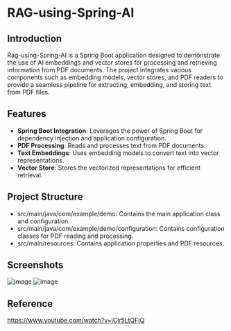 # RAG-using-Spring-AI

## Introduction

Rag-using-Spring-AI is a Spring Boot application designed to demonstrate the use of AI embeddings and vector stores for processing and retrieving information from PDF documents. The project integrates various components such as embedding models, vector stores, and PDF readers to provide a seamless pipeline for extracting, embedding, and storing text from PDF files.

## Features

- **Spring Boot Integration**: Leverages the power of Spring Boot for dependency injection and application configuration.
- **PDF Processing**: Reads and processes text from PDF documents.
- **Text Embeddings**: Uses embedding models to convert text into vector representations.
- **Vector Store**: Stores the vectorized representations for efficient retrieval.

## Project Structure
- src/main/java/com/example/demo: Contains the main application class and configuration.
- src/main/java/com/example/demo/configuration: Contains configuration classes for PDF reading and processing.
- src/main/resources: Contains application properties and PDF resources. 

## Screenshots
![image](https://github.com/saiprasaad/Rag-using-Spring-AI/assets/53054039/dd86df82-fbb9-407c-ade1-af845eb3988a)
![image](https://github.com/saiprasaad/Rag-using-Spring-AI/assets/53054039/ed005918-f431-471a-9aa6-29b94b32c6b7)

## Reference
https://www.youtube.com/watch?v=jClr5LtQFIQ
